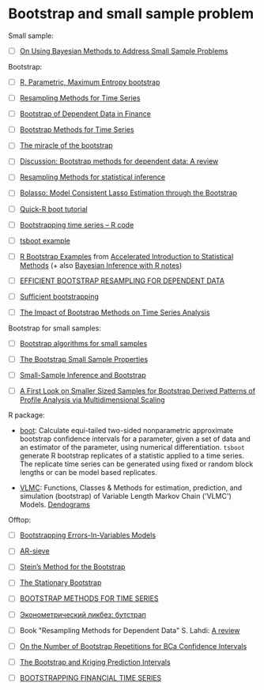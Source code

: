 # Bootstrap and small sample problem


Small sample:


- [ ] [On Using Bayesian Methods to Address Small Sample Problems](https://www.tandfonline.com/doi/abs/10.1080/10705511.2016.1186549?src=recsys&journalCode=hsem20)


Bootstrap:



- [ ] [R, Parametric, Maximum Entropy bootstrap](http://www.quantdevel.com/public/CSP2015/Talk/BootstrappingTimeSeriesData.pdf) 

- [ ] [Resampling Methods for Time Series](http://www-stat.wharton.upenn.edu/~stine/stat910/lectures/13_bootstrap.pdf)

- [ ] [Bootstrap of Dependent Data in Finance](http://www.math.chalmers.se/~palbin/BootstrapDependentAndreasSunesson.pdf)

- [ ] [Bootstrap Methods for Time Series](https://www.kevinsheppard.com/images/0/0a/Kreiss_and_lahiri.pdf)


- [ ] [The miracle of the bootstrap](http://thestatsgeek.com/2013/07/02/the-miracle-of-the-bootstrap/ )


- [ ] [Discussion: Bootstrap methods for dependent data: A review](http://mapageweb.umontreal.ca/goncals/documents/Goncalves-Politis-2011.pdf)


- [ ] [Resampling Methods for statistical inference](http://citeseerx.ist.psu.edu/viewdoc/download?doi=10.1.1.182.1011&rep=rep1&type=pdf)

- [ ] [Bolasso: Model Consistent Lasso Estimation through the Bootstrap](https://www.di.ens.fr/~fbach/fbach_bolasso_icml2008.pdf)

- [ ] [Quick-R boot tutorial](https://www.statmethods.net/advstats/bootstrapping.html)


- [ ] [Bootstrapping time series – R code](https://eranraviv.com/bootstrapping-time-series-r-code/)

- [ ] [tsboot example](https://stat.ethz.ch/R-manual/R-devel/library/boot/html/tsboot.html)

- [ ] [R Bootstrap Examples](http://pages.stat.wisc.edu/~larget/stat302/chap3.pdf) from [Accelerated Introduction to Statistical Methods](http://pages.stat.wisc.edu/~larget/stat302/) (+ also [Bayesian Inference with R notes](http://pages.stat.wisc.edu/~larget/stat302/bayes.pdf))



- [ ] [EFFICIENT BOOTSTRAP RESAMPLING FOR DEPENDENT DATA](https://www.tandfonline.com/doi/abs/10.1081/SAC-120003846?journalCode=lssp20)

- [ ] [Sufficient bootstrapping](https://www.sciencedirect.com/science/article/pii/S0167947310003981)


- [ ] [The Impact of Bootstrap Methods on Time Series Analysis](http://www.math.ucsd.edu/~politis/StatSci03.pdf)



Bootstrap for small samples:

- [ ] [Bootstrap algorithms for small samples](https://www.sciencedirect.com/science/article/pii/0378375891900135)

- [ ] [The Bootstrap Small Sample Properties](http://faculty.washington.edu/fscholz/Reports/bootstrap-report.pdf)

- [ ] [Small-Sample Inference and Bootstrap ](https://ocw.mit.edu/courses/sloan-school-of-management/15-450-analytics-of-finance-fall-2010/lecture-notes/MIT15_450F10_lec09.pdf )

- [ ] [A First Look on Smaller Sized Samples for Bootstrap Derived Patterns of Profile Analysis via Multidimensional Scaling](http://ibmi.mf.uni-lj.si/mz/2013/no-1/Bratkovic2013.pdf)


R package:




- [boot](https://cran.r-project.org/web/packages/boot/boot.pdf): Calculate equi-tailed 
two-sided nonparametric approximate bootstrap confidence intervals for a parameter,
given a set of data and an estimator of the parameter, using numerical differentiation.
``tsboot`` generate R bootstrap replicates of a statistic applied to a time series. 
The replicate time series can be generated using fixed or random block lengths 
or can be model based replicates.


- [VLMC](https://cran.r-project.org/web/packages/VLMC/VLMC.pdf):  Functions, Classes & Methods for estimation, prediction, and
simulation (bootstrap) of Variable Length Markov Chain ('VLMC') Models. [Dendograms](https://rdrr.io/cran/VLMC/man/as.dendrogram.vlmc.html)



Offtop:

- [ ] [Bootstrapping Errors-In-Variables Models](https://pdfs.semanticscholar.org/bb2b/38c3bbd0e0875288c1a29f10c3cc9276ef82.pdf)

- [ ] [AR-sieve](https://projecteuclid.org/download/pdf_1/euclid.ss/1023798998)
 
- [ ] [Stein’s Method for the Bootstrap](http://www.stats.ox.ac.uk/~reinert/papers/steinbootstrap.pdf)
 
- [ ] [The Stationary Bootstrap](https://www.tandfonline.com/doi/abs/10.1080/01621459.1994.10476870)


- [ ] [BOOTSTRAP METHODS FOR TIME SERIES](https://edoc.hu-berlin.de/bitstream/handle/18452/4249/59.pdf?sequence=1&isAllowed=y)


- [ ] [Эконометрический ликбез: бутстрап](http://quantile.ru/03/03-SA.pdf)

- [ ] Book "Resampling Methods for Dependent Data" S. Lahdi:  [A review](http://sankhya.isical.ac.in/search/65_4/2003016rev.pdf)

- [ ] [On the Number of Bootstrap Repetitions for BCa Confidence Intervals](https://www.jstor.org/stable/3533421?seq=1#page_scan_tab_contents)



- [ ] [The Bootstrap and Kriging Prediction Intervals](http://wwwf.imperial.ac.uk/~ayoung/papers/publishedarticle.pdf)


- [ ] [BOOTSTRAPPING FINANCIAL TIME SERIES](https://core.ac.uk/download/pdf/29399877.pdf)


